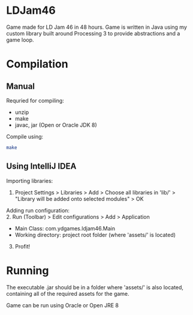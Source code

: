 # LDJam46
Game made for LD Jam 46 in 48 hours. Game is written in Java using my custom library built around Processing 3 to provide abstractions and a game loop.

# Compilation

## Manual

Requried for compiling:
  - unzip
  - make
  - javac, jar (Open or Oracle JDK 8)

Compile using:
```bash
make
```

## Using IntelliJ IDEA

Importing libraries:
1. Project Settings > Libraries > Add > Choose all libraries in 'lib/' > "Library will be added onto selected modules" > OK

Adding run configuration:  
2. Run (Toolbar) > Edit configurations > Add > Application  
   * Main Class: com.ydgames.ldjam46.Main  
   * Working directory: project root folder (where 'assets/' is located)  

3. Profit!

# Running

The executable .jar should be in a folder where 'assets/' is also located, containing all of the required assets for the game.

Game can be run using Oracle or Open JRE 8
